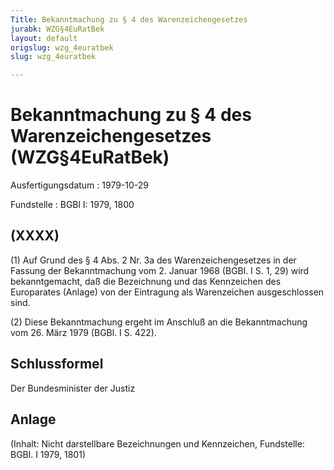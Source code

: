 ```yaml
---
Title: Bekanntmachung zu § 4 des Warenzeichengesetzes
jurabk: WZG§4EuRatBek
layout: default
origslug: wzg_4euratbek
slug: wzg_4euratbek

---
```


# Bekanntmachung zu § 4 des Warenzeichengesetzes (WZG§4EuRatBek)

Ausfertigungsdatum
:   1979-10-29

Fundstelle
:   BGBl I: 1979, 1800

## (XXXX)

(1) Auf Grund des § 4 Abs. 2 Nr. 3a des Warenzeichengesetzes in der
Fassung der Bekanntmachung vom 2. Januar 1968 (BGBl. I S. 1, 29) wird
bekanntgemacht, daß die Bezeichnung und das Kennzeichen des
Europarates (Anlage) von der Eintragung als Warenzeichen
ausgeschlossen sind.

(2) Diese Bekanntmachung ergeht im Anschluß an die Bekanntmachung vom
26\. März 1979 (BGBl. I S. 422).

## Schlussformel

Der Bundesminister der Justiz

## Anlage

(Inhalt: Nicht darstellbare Bezeichnungen und Kennzeichen,
Fundstelle: BGBl. I 1979, 1801)


